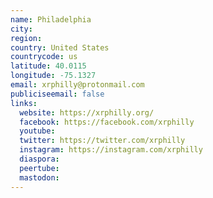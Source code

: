 ```yaml
---
name: Philadelphia
city:
region:
country: United States
countrycode: us
latitude: 40.0115
longitude: -75.1327
email: xrphilly@protonmail.com
publiciseemail: false
links:
  website: https://xrphilly.org/
  facebook: https://facebook.com/xrphilly
  youtube:
  twitter: https://twitter.com/xrphilly
  instagram: https://instagram.com/xrphilly
  diaspora:
  peertube:
  mastodon:
---
```

